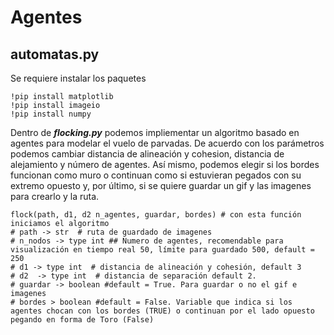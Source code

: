 # Agentes

## automatas.py

Se requiere instalar los paquetes

```{python}
!pip install matplotlib
!pip install imageio
!pip install numpy
```

Dentro de ***flocking.py*** podemos impliementar un algoritmo basado en agentes para modelar el vuelo de parvadas. De acuerdo con los parámetros podemos cambiar distancia de alineación y cohesion, distancia de alejamiento y número de agentes. Así mismo, podemos elegir si los bordes funcionan como muro o continuan como si estuvieran pegados con su extremo opuesto y, por último, si se quiere guardar un gif y las imagenes para crearlo y la ruta.


```{python}
flock(path, d1, d2 n_agentes, guardar, bordes) # con esta función iniciamos el algoritmo
# path -> str  # ruta de guardado de imagenes
# n_nodos -> type int ## Numero de agentes, recomendable para visualización en tiempo real 50, límite para guardado 500, default = 250
# d1 -> type int  # distancia de alineación y cohesión, default 3
# d2  -> type int  # distancia de separación default 2.
# guardar -> boolean #default = True. Para guardar o no el gif e imagenes
# bordes > boolean #default = False. Variable que indica si los agentes chocan con los bordes (TRUE) o continuan por el lado opuesto pegando en forma de Toro (False) 
```

